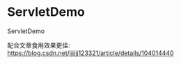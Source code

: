 # ServletDemo
ServletDemo

配合文章食用效果更佳:
https://blog.csdn.net/jjjjjj123321/article/details/104014440
